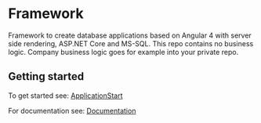 # Framework

Framework to create database applications based on Angular 4 with server side rendering, ASP.NET Core and MS-SQL. This repo contains no business logic. Company business logic goes for example into your private repo.

## Getting started

To get started see: [ApplicationStart](https://github.com/WorkplaceX/ApplicationStart)

For documentation see: [Documentation](https://github.com/WorkplaceX/Framework/wiki)

